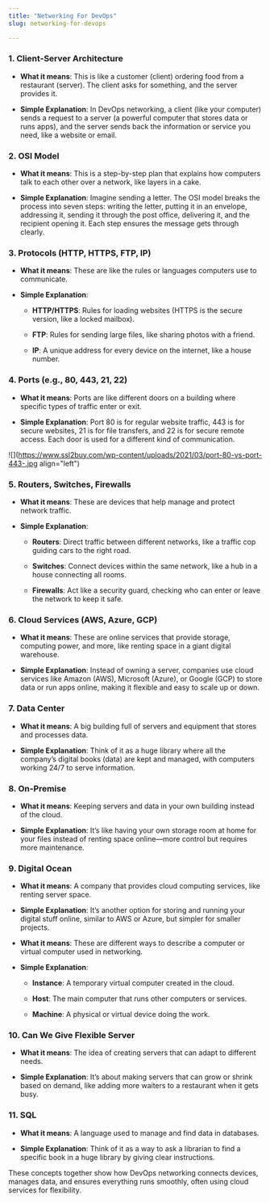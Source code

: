 ```yaml
---
title: "Networking For DevOps"
slug: networking-for-devops

---
```


### 1\. **Client-Server Architecture**

* **What it means**: This is like a customer (client) ordering food from a restaurant (server). The client asks for something, and the server provides it.
    
* **Simple Explanation**: In DevOps networking, a client (like your computer) sends a request to a server (a powerful computer that stores data or runs apps), and the server sends back the information or service you need, like a website or email.
    

### 2\. **OSI Model**

* **What it means**: This is a step-by-step plan that explains how computers talk to each other over a network, like layers in a cake.
    
* **Simple Explanation**: Imagine sending a letter. The OSI model breaks the process into seven steps: writing the letter, putting it in an envelope, addressing it, sending it through the post office, delivering it, and the recipient opening it. Each step ensures the message gets through clearly.
    

### 3\. **Protocols (HTTP, HTTPS, FTP, IP)**

* **What it means**: These are like the rules or languages computers use to communicate.
    
* **Simple Explanation**:
    
    * **HTTP/HTTPS**: Rules for loading websites (HTTPS is the secure version, like a locked mailbox).
        
    * **FTP**: Rules for sending large files, like sharing photos with a friend.
        
    * **IP**: A unique address for every device on the internet, like a house number.
        

### 4\. **Ports (e.g., 80, 443, 21, 22)**

* **What it means**: Ports are like different doors on a building where specific types of traffic enter or exit.
    
* **Simple Explanation**: Port 80 is for regular website traffic, 443 is for secure websites, 21 is for file transfers, and 22 is for secure remote access. Each door is used for a different kind of communication.
    

![](https://www.ssl2buy.com/wp-content/uploads/2021/03/port-80-vs-port-443-.jpg align="left")

### 5\. **Routers, Switches, Firewalls**

* **What it means**: These are devices that help manage and protect network traffic.
    
* **Simple Explanation**:
    
    * **Routers**: Direct traffic between different networks, like a traffic cop guiding cars to the right road.
        
    * **Switches**: Connect devices within the same network, like a hub in a house connecting all rooms.
        
    * **Firewalls**: Act like a security guard, checking who can enter or leave the network to keep it safe.
        

### 6\. **Cloud Services (AWS, Azure, GCP)**

* **What it means**: These are online services that provide storage, computing power, and more, like renting space in a giant digital warehouse.
    
* **Simple Explanation**: Instead of owning a server, companies use cloud services like Amazon (AWS), Microsoft (Azure), or Google (GCP) to store data or run apps online, making it flexible and easy to scale up or down.
    

### 7\. **Data Center**

* **What it means**: A big building full of servers and equipment that stores and processes data.
    
* **Simple Explanation**: Think of it as a huge library where all the company’s digital books (data) are kept and managed, with computers working 24/7 to serve information.
    

### 8\. **On-Premise**

* **What it means**: Keeping servers and data in your own building instead of the cloud.
    
* **Simple Explanation**: It’s like having your own storage room at home for your files instead of renting space online—more control but requires more maintenance.
    

### 9\. **Digital Ocean**

* **What it means**: A company that provides cloud computing services, like renting server space.
    
* **Simple Explanation**: It’s another option for storing and running your digital stuff online, similar to AWS or Azure, but simpler for smaller projects.
    
* **What it means**: These are different ways to describe a computer or virtual computer used in networking.
    
* **Simple Explanation**:
    
    * **Instance**: A temporary virtual computer created in the cloud.
        
    * **Host**: The main computer that runs other computers or services.
        
    * **Machine**: A physical or virtual device doing the work.
        

### 10\. **Can We Give Flexible Server**

* **What it means**: The idea of creating servers that can adapt to different needs.
    
* **Simple Explanation**: It’s about making servers that can grow or shrink based on demand, like adding more waiters to a restaurant when it gets busy.
    

### 11\. **SQL**

* **What it means**: A language used to manage and find data in databases.
    
* **Simple Explanation**: Think of it as a way to ask a librarian to find a specific book in a huge library by giving clear instructions.
    

These concepts together show how DevOps networking connects devices, manages data, and ensures everything runs smoothly, often using cloud services for flexibility.
